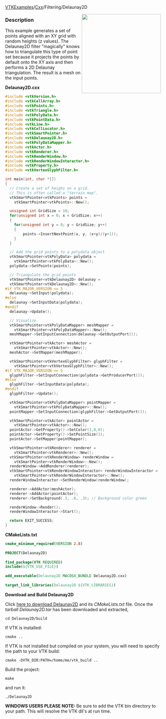 [VTKExamples](/index/)/[Cxx](/Cxx)/Filtering/Delaunay2D

<img align="right" src="https://github.com/lorensen/VTKExamples/blob/gh-pages/Testing/Baseline/Filtering/TestDelaunay2D.png?raw=true" width="256" />

### Description
This example generates a set of points aligned with an XY grid with random heights (z values). The Delaunay2D filter "magically" knows how to triangulate this type of point set because it projects the points by default onto the XY axis and then performs a 2D Delaunay triangulation. The result is a mesh on the input points.

**Delaunay2D.cxx**
```c++
#include <vtkVersion.h>
#include <vtkCellArray.h>
#include <vtkPoints.h>
#include <vtkTriangle.h>
#include <vtkPolyData.h>
#include <vtkPointData.h>
#include <vtkLine.h>
#include <vtkCellLocator.h>
#include <vtkSmartPointer.h>
#include <vtkDelaunay2D.h>
#include <vtkPolyDataMapper.h>
#include <vtkActor.h>
#include <vtkRenderer.h>
#include <vtkRenderWindow.h>
#include <vtkRenderWindowInteractor.h>
#include <vtkProperty.h>
#include <vtkVertexGlyphFilter.h>

int main(int, char *[])
{
  // Create a set of heighs on a grid.
  // This is often called a "terrain map".
  vtkSmartPointer<vtkPoints> points =
    vtkSmartPointer<vtkPoints>::New();

  unsigned int GridSize = 10;
  for(unsigned int x = 0; x < GridSize; x++)
  {
    for(unsigned int y = 0; y < GridSize; y++)
    {
        points->InsertNextPoint(x, y, (x+y)/(y+1));
    }
  }

  // Add the grid points to a polydata object
  vtkSmartPointer<vtkPolyData> polydata =
    vtkSmartPointer<vtkPolyData>::New();
  polydata->SetPoints(points);

  // Triangulate the grid points
  vtkSmartPointer<vtkDelaunay2D> delaunay =
  vtkSmartPointer<vtkDelaunay2D>::New();
#if VTK_MAJOR_VERSION <= 5
  delaunay->SetInput(polydata);
#else
  delaunay->SetInputData(polydata);
#endif
  delaunay->Update();

  // Visualize
  vtkSmartPointer<vtkPolyDataMapper> meshMapper =
    vtkSmartPointer<vtkPolyDataMapper>::New();
  meshMapper->SetInputConnection(delaunay->GetOutputPort());

  vtkSmartPointer<vtkActor> meshActor =
    vtkSmartPointer<vtkActor>::New();
  meshActor->SetMapper(meshMapper);

  vtkSmartPointer<vtkVertexGlyphFilter> glyphFilter =
    vtkSmartPointer<vtkVertexGlyphFilter>::New();
#if VTK_MAJOR_VERSION <= 5
  glyphFilter->SetInputConnection(polydata->GetProducerPort());
#else
  glyphFilter->SetInputData(polydata);
#endif
  glyphFilter->Update();

  vtkSmartPointer<vtkPolyDataMapper> pointMapper =
    vtkSmartPointer<vtkPolyDataMapper>::New();
  pointMapper->SetInputConnection(glyphFilter->GetOutputPort());

  vtkSmartPointer<vtkActor> pointActor =
    vtkSmartPointer<vtkActor>::New();
  pointActor->GetProperty()->SetColor(1,0,0);
  pointActor->GetProperty()->SetPointSize(3);
  pointActor->SetMapper(pointMapper);

  vtkSmartPointer<vtkRenderer> renderer =
    vtkSmartPointer<vtkRenderer>::New();
  vtkSmartPointer<vtkRenderWindow> renderWindow =
    vtkSmartPointer<vtkRenderWindow>::New();
  renderWindow->AddRenderer(renderer);
  vtkSmartPointer<vtkRenderWindowInteractor> renderWindowInteractor =
    vtkSmartPointer<vtkRenderWindowInteractor>::New();
  renderWindowInteractor->SetRenderWindow(renderWindow);

  renderer->AddActor(meshActor);
  renderer->AddActor(pointActor);
  renderer->SetBackground(.3, .6, .3); // Background color green

  renderWindow->Render();
  renderWindowInteractor->Start();

  return EXIT_SUCCESS;
}
```
**CMakeLists.txt**
```cmake
cmake_minimum_required(VERSION 2.8)
 
PROJECT(Delaunay2D)
 
find_package(VTK REQUIRED)
include(${VTK_USE_FILE})
 
add_executable(Delaunay2D MACOSX_BUNDLE Delaunay2D.cxx)
 
target_link_libraries(Delaunay2D ${VTK_LIBRARIES})
```

**Download and Build Delaunay2D**

Click [here to download Delaunay2D](https://github.com/lorensen/VTKWikiExamplesTarballs/raw/master/Delaunay2D.tar) and its *CMakeLists.txt* file.
Once the *tarball Delaunay2D.tar* has been downloaded and extracted,
```
cd Delaunay2D/build 
```
If VTK is installed:
```
cmake ..
```
If VTK is not installed but compiled on your system, you will need to specify the path to your VTK build:
```
cmake -DVTK_DIR:PATH=/home/me/vtk_build ..
```
Build the project:
```
make
```
and run it:
```
./Delaunay2D
```
**WINDOWS USERS PLEASE NOTE:** Be sure to add the VTK bin directory to your path. This will resolve the VTK dll's at run time.

